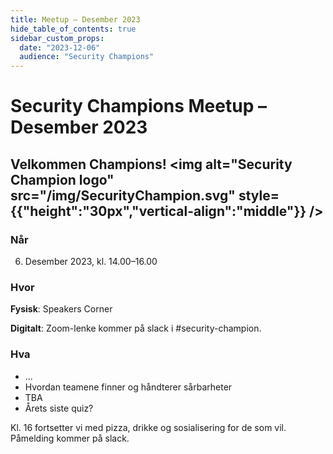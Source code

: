 ```yaml
---
title: Meetup – Desember 2023
hide_table_of_contents: true
sidebar_custom_props:
  date: "2023-12-06"
  audience: "Security Champions"
---
```


# Security Champions Meetup – Desember 2023

## Velkommen Champions! <img alt="Security Champion logo" src="/img/SecurityChampion.svg" style={{"height":"30px","vertical-align":"middle"}} />

### Når

6. Desember 2023, kl. 14.00–16.00

### Hvor

**Fysisk**: Speakers Corner

**Digitalt**: Zoom-lenke kommer på slack i #security-champion.

### Hva

- ...
- Hvordan teamene finner og håndterer sårbarheter
- TBA
- Årets siste quiz?

Kl. 16 fortsetter vi med pizza, drikke og sosialisering for de som vil. Påmelding kommer på slack.
